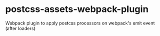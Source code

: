 # postcss-assets-webpack-plugin
Webpack plugin to apply postcss processors on webpack's emit event (after loaders)

